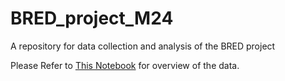 # BRED_project_M24
A repository for data collection and analysis of the BRED project

Please Refer to [This Notebook](data%20analysis/data_analysis.ipynb) for overview of the data.